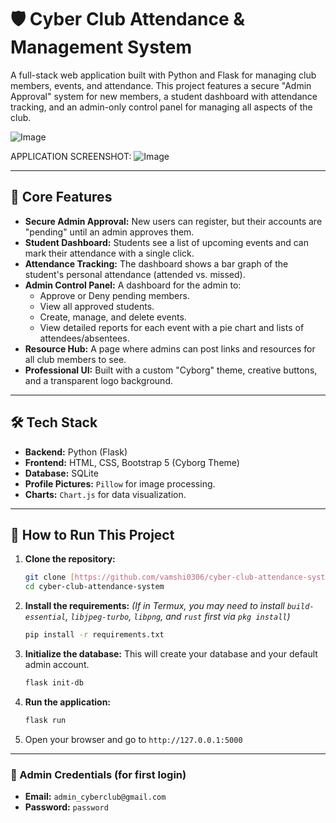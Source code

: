 # 🛡️ Cyber Club Attendance & Management System

A full-stack web application built with Python and Flask for managing club members, events, and attendance. This project features a secure "Admin Approval" system for new members, a student dashboard with attendance tracking, and an admin-only control panel for managing all aspects of the club.

![Image](https://github.com/user-attachments/assets/ad739c44-a1e5-4682-8faa-209cd672d18b)

APPLICATION SCREENSHOT:
![Image](https://github.com/user-attachments/assets/e6f0ee5c-92aa-4e82-92d1-ab3a4cebecdb)

---

## 🚀 Core Features

* **Secure Admin Approval:** New users can register, but their accounts are "pending" until an admin approves them.
* **Student Dashboard:** Students see a list of upcoming events and can mark their attendance with a single click.
* **Attendance Tracking:** The dashboard shows a bar graph of the student's personal attendance (attended vs. missed).
* **Admin Control Panel:** A dashboard for the admin to:
    * Approve or Deny pending members.
    * View all approved students.
    * Create, manage, and delete events.
    * View detailed reports for each event with a pie chart and lists of attendees/absentees.
* **Resource Hub:** A page where admins can post links and resources for all club members to see.
* **Professional UI:** Built with a custom "Cyborg" theme, creative buttons, and a transparent logo background.

---

## 🛠️ Tech Stack

* **Backend:** Python (Flask)
* **Frontend:** HTML, CSS, Bootstrap 5 (Cyborg Theme)
* **Database:** SQLite
* **Profile Pictures:** `Pillow` for image processing.
* **Charts:** `Chart.js` for data visualization.

---

## 🔧 How to Run This Project

1.  **Clone the repository:**
    ```bash
    git clone [https://github.com/vamshi0306/cyber-club-attendance-system.git](https://github.com/vamshi0306/cyber-club-attendance-system.git)
    cd cyber-club-attendance-system
    ```

2.  **Install the requirements:**
    *(If in Termux, you may need to install `build-essential`, `libjpeg-turbo`, `libpng`, and `rust` first via `pkg install`)*
    ```bash
    pip install -r requirements.txt
    ```

3.  **Initialize the database:**
    This will create your database and your default admin account.
    ```bash
    flask init-db
    ```

4.  **Run the application:**
    ```bash
    flask run
    ```

5.  Open your browser and go to `http://127.0.0.1:5000`

---

### 🔑 Admin Credentials (for first login)

* **Email:** `admin_cyberclub@gmail.com`
* **Password:** `password`
